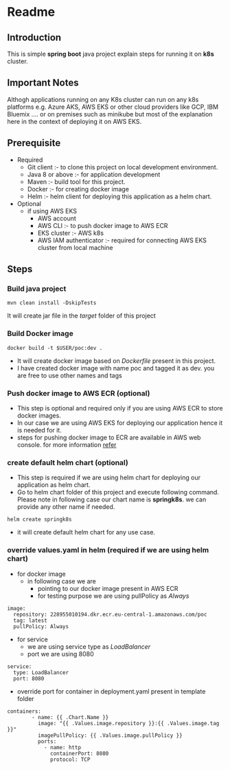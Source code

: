 # Readme

## Introduction
This is simple __spring boot__ java project explain steps for running it on __k8s__ cluster. 

## Important Notes
Althogh applications running on any K8s cluster can run on any k8s platforms e.g. Azure AKS, AWS EKS or other cloud providers like GCP, IBM Bluemix .... or on premises such as minikube but most of the explanation here in the context of deploying it on AWS EKS.

## Prerequisite
- Required
  - Git client :- to clone this project on local development environment.
  - Java 8 or above :- for application development
  - Maven :- build tool for this project. 
  - Docker :- for creating docker image
  - Helm :- helm client for deploying this application as a helm chart.
- Optional
  - if using AWS EKS 
    - AWS account
    - AWS CLI :- to push docker image to AWS ECR
    - EKS cluster :- AWS k8s   
    - AWS IAM authenticator :- required for connecting AWS EKS cluster from local machine
    
## Steps
### Build java project

```
mvn clean install -DskipTests
```
It will create jar file in the _target_ folder of this project 

### Build Docker image

```
docker build -t $USER/poc:dev .
```
- It will create docker image based on _Dockerfile_ present in this project.
- I have created docker image with name poc and tagged it as dev. you are free to use other names and tags

### Push docker image to AWS ECR (optional)
- This step is optional and required only if you are using AWS ECR to store docker images. 
- In our case we are using AWS EKS for deploying our application hence it is needed for it.
- steps for pushing docker image to ECR are available in AWS web console. for more information [refer](https://docs.aws.amazon.com/AmazonECR/latest/userguide/docker-push-ecr-image.html)

### create default helm chart (optional)
- This step is required if we are using helm chart for deploying our application  as helm chart.
- Go to helm chart folder of this project and execute following command. Please note in following case our chart name is __springk8s__. we can provide any other name if needed.
```
helm create springk8s
```
- it will create default helm chart for any use case.

### override values.yaml in helm (required if we are using helm chart)
- for docker image
  - in following case we are 
	- pointing to our docker image present in AWS ECR
	- for testing purpose we are using pullPolicy as _Always_
```
image:
  repository: 228955010194.dkr.ecr.eu-central-1.amazonaws.com/poc
  tag: latest
  pullPolicy: Always
```
- for service
  - we are using service type as _LoadBalancer_
  - port we are using 8080
```
service:
  type: LoadBalancer
  port: 8080
```
- override port for container in deployment.yaml present in template folder
```
containers:
        - name: {{ .Chart.Name }}
          image: "{{ .Values.image.repository }}:{{ .Values.image.tag }}"
          imagePullPolicy: {{ .Values.image.pullPolicy }}
          ports:
            - name: http
              containerPort: 8080
              protocol: TCP
```